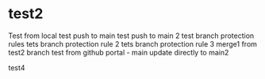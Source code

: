 # test2
Test from local
test push to main
test push to main 2
test branch protection rules
tets branch protection rule 2
tets branch protection rule 3
merge1 from test2 branch
test from github portal - main
update directly to main2


test4